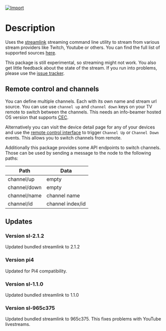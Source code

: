 [![Import](https://cdn.infobeamer.com/s/img/import.png)](https://info-beamer.com/use?url=https://github.com/info-beamer/package-livestream)

# Description

Uses the [streamlink](https://streamlink.github.io/) streaming command line utility to stream from various stream providers
like Twitch, Youtube or others. You can find the full list of supported sources [here](https://streamlink.github.io/plugin_matrix.html).

This package is still experimental, so streaming might not work. You also get little feedback about the state of the
stream. If you run into problems, please use the [issue tracker](https://github.com/info-beamer/package-livestream/issues).

## Remote control and channels

You can define multiple channels. Each with its own name and stream url source. You can use use `channel up` and
`channel down` keys on your TV remote to switch between the channels. This needs an info-beamer hosted OS version
that supports [CEC](https://info-beamer.com/blog/info-beamer-hosted-adds-cec-support).

Alternatively you can visit the device detail page for any of your devices and use the 
[remote control interface](https://info-beamer.com/blog/introducing-device-remote-control-interfaces) to trigger
`Channel Up` or `Channel Down` events. This allows you to switch channels from remote.

Additionally this package provides some API endpoints to switch channels. Those can be used by sending a message to the
node to the following paths:

| Path          | Data             |
| ------------- | ---------------- |
| channel/up    | empty            |
| channel/down  | empty            |
| channel/name  | channel name     |
| channel/id    | channel index/id |

## Updates

### Version sl-2.1.2

Updated bundled streamlink to 2.1.2

### Version pi4

Updated for Pi4 compatibility.

### Version sl-1.1.0

Updated bundled streamlink to 1.1.0

### Version sl-965c375

Updated bundled streamlink to 965c375. This fixes problems with YouTube livestreams.
